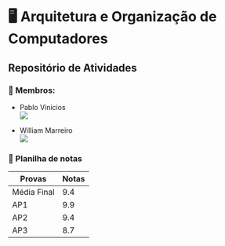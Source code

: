 # 🖥️ Arquitetura e Organização de Computadores
## Repositório de Atividades
### 👥 Membros:

- Pablo Vinicios <br>
<a href="https://github.com/PabloVini28" target="_blank"><img src="https://img.shields.io/badge/GitHub-100000?style=badge&logo=github&logoColor=white&color=black"></a>

- William Marreiro <br>
<a href="https://github.com/wl11lm" target="_blank"><img src="https://img.shields.io/badge/GitHub-100000?style=badge&logo=github&logoColor=white&color=black"></a>

### 📒 Planilha de notas
Provas     | Notas
----       | ------
Média Final| 9.4
AP1        | 9.9
AP2        | 9.4
AP3        | 8.7

